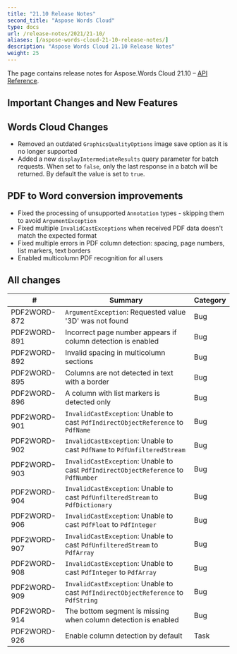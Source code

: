 ```yaml
---
title: "21.10 Release Notes"
second_title: "Aspose Words Cloud"
type: docs
url: /release-notes/2021/21-10/
aliases: [/aspose-words-cloud-21-10-release-notes/]
description: "Aspose Words Cloud 21.10 Release Notes"
weight: 25
---
```


The page contains release notes for Aspose.Words Cloud 21.10 – [API Reference](https://apireference.aspose.cloud/words/).

## Important Changes and New Features

## Words Cloud Changes

- Removed an outdated `GraphicsQualityOptions` image save option as it is no longer supported
- Added a new `displayIntermediateResults` query parameter for batch requests. When set to `false`, only the last response in a batch will be returned. By default the value is set to `true`.

## PDF to Word conversion improvements

- Fixed the processing of unsupported `Annotation` types - skipping them to avoid `ArgumentException`
- Fixed multiple `InvalidCastExceptions` when received PDF data doesn't match the expected format
- Fixed multiple errors in PDF column detection: spacing, page numbers, list markers, text borders
- Enabled multicolumn PDF recognition for all users

## All changes

| #               | Summary                                                                                       | Category |
|-----------------|-----------------------------------------------------------------------------------------------|----------|
| PDF2WORD-872    | `ArgumentException`: Requested value '3D' was not found                                       | Bug      |
| PDF2WORD-891    | Incorrect page number appears if column detection is enabled                                  | Bug      |
| PDF2WORD-892    | Invalid spacing in multicolumn sections                                                       | Bug      |
| PDF2WORD-895    | Columns are not detected in text with a border                                                | Bug      |
| PDF2WORD-896    | A column with list markers is detected only                                                   | Bug      |
| PDF2WORD-901    | `InvalidCastException`: Unable to cast `PdfIndirectObjectReference` to `PdfName`              | Bug      |
| PDF2WORD-902    | `InvalidCastException`: Unable to cast `PdfName` to `PdfUnfilteredStream`                     | Bug      |
| PDF2WORD-903    | `InvalidCastException`: Unable to cast `PdfIndirectObjectReference` to `PdfNumber`            | Bug      |
| PDF2WORD-904    | `InvalidCastException`: Unable to cast `PdfUnfilteredStream` to `PdfDictionary`               | Bug      |
| PDF2WORD-906    | `InvalidCastException`: Unable to cast `PdfFloat` to `PdfInteger`                             | Bug      |
| PDF2WORD-907    | `InvalidCastException`: Unable to cast `PdfUnfilteredStream` to `PdfArray`                    | Bug      |
| PDF2WORD-908    | `InvalidCastException`: Unable to cast `PdfInteger` to `PdfArray`                             | Bug      |
| PDF2WORD-909    | `InvalidCastException`: Unable to cast `PdfIndirectObjectReference` to `PdfString`            | Bug      |
| PDF2WORD-914    | The bottom segment is missing when column detection is enabled                                | Bug      |
| PDF2WORD-926    | Enable column detection by default                                                            | Task     |

